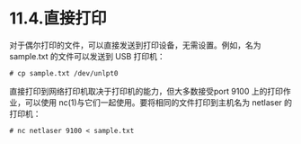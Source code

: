 # 11.4.直接打印

对于偶尔打印的文件，可以直接发送到打印设备，无需设置。例如，名为 sample.txt 的文件可以发送到 USB 打印机：

```
# cp sample.txt /dev/unlpt0
```

直接打印到网络打印机取决于打印机的能力，但大多数接受port 9100 上的打印作业，可以使用 nc(1)与它们一起使用。要将相同的文件打印到主机名为 netlaser 的打印机：

```
# nc netlaser 9100 < sample.txt
```
